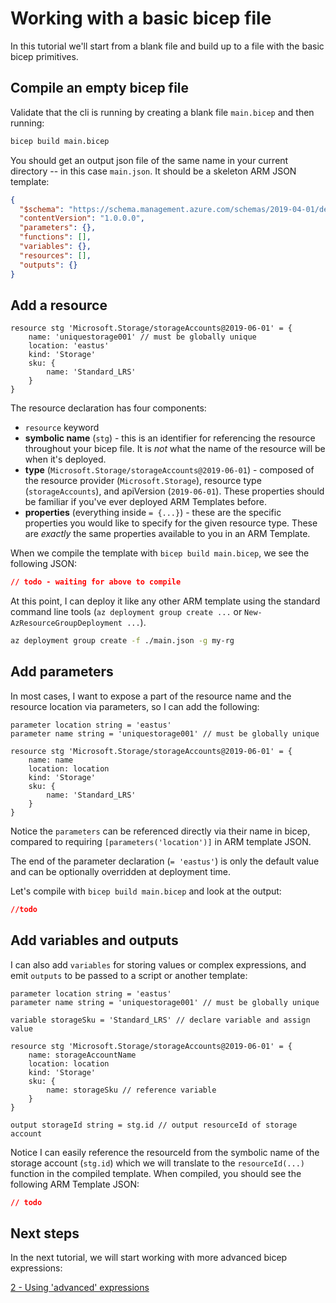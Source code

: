 # Working with a basic bicep file

In this tutorial we'll start from a blank file and build up to a file with the basic bicep primitives.

## Compile an empty bicep file

Validate that the cli is running by creating a blank file `main.bicep` and then running:

```bash
bicep build main.bicep
```

You should get an output json file of the same name in your current directory -- in this case `main.json`. It should be a skeleton ARM JSON template:

```json
{
  "$schema": "https://schema.management.azure.com/schemas/2019-04-01/deploymentTemplate.json#",
  "contentVersion": "1.0.0.0",
  "parameters": {},
  "functions": [],
  "variables": {},
  "resources": [],
  "outputs": {}
}
```

## Add a resource

```
resource stg 'Microsoft.Storage/storageAccounts@2019-06-01' = {
    name: 'uniquestorage001' // must be globally unique
    location: 'eastus'
    kind: 'Storage'
    sku: {
        name: 'Standard_LRS'
    }
}
```

The resource declaration has four components:

* `resource` keyword
* **symbolic name** (`stg`) - this is an identifier for referencing the resource throughout your bicep file. It is *not* what the name of the resource will be when it's deployed.
* **type** (`Microsoft.Storage/storageAccounts@2019-06-01`) - composed of the resource provider (`Microsoft.Storage`), resource type (`storageAccounts`), and apiVersion (`2019-06-01`). These properties should be familiar if you've ever deployed ARM Templates before.
* **properties** (everything inside `= {...}`) - these are the specific properties you would like to specify for the given resource type. These are *exactly* the same properties available to you in an ARM Template.

When we compile the template with `bicep build main.bicep`, we see the following JSON:

```json
// todo - waiting for above to compile
```

At this point, I can deploy it like any other ARM template using the standard command line tools (`az deployment group create ...` or `New-AzResourceGroupDeployment ...`).

```bash
az deployment group create -f ./main.json -g my-rg
```

## Add parameters

In most cases, I want to expose a part of the resource name and the resource location via parameters, so I can add the following:

```
parameter location string = 'eastus'
parameter name string = 'uniquestorage001' // must be globally unique

resource stg 'Microsoft.Storage/storageAccounts@2019-06-01' = {
    name: name
    location: location
    kind: 'Storage'
    sku: {
        name: 'Standard_LRS'
    }
}
```

Notice the `parameters` can be referenced directly via their name in bicep, compared to requiring `[parameters('location')]` in ARM template JSON.

The end of the parameter declaration (`= 'eastus'`) is only the default value and can be optionally overridden at deployment time.

Let's compile with `bicep build main.bicep` and look at the output:

```json
//todo
```

## Add variables and outputs

I can also add `variables` for storing values or complex expressions, and emit `outputs` to be passed to a script or another template:

```
parameter location string = 'eastus'
parameter name string = 'uniquestorage001' // must be globally unique

variable storageSku = 'Standard_LRS' // declare variable and assign value

resource stg 'Microsoft.Storage/storageAccounts@2019-06-01' = {
    name: storageAccountName
    location: location
    kind: 'Storage'
    sku: {
        name: storageSku // reference variable
    }
}

output storageId string = stg.id // output resourceId of storage account
```

Notice I can easily reference the resourceId from the symbolic name of the storage account (`stg.id`) which we will translate to the `resourceId(...)` function in the compiled template. When compiled, you should see the following ARM Template JSON:

```json
// todo
```

## Next steps

In the next tutorial, we will start working with more advanced bicep expressions:

[2 - Using 'advanced' expressions](./02-using-expressions.md)
